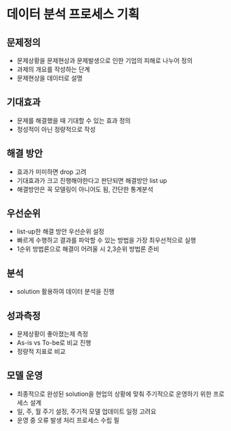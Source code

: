 # 데이터 분석 프로세스 기획


## 문제정의

- 문제상황을 문제현상과 문제발생으로 인한 기업의 피해로 나누어 정의
- 과제의 개요를 작성하는 단계
- 문제현상을 데이터로 설명


## 기대효과

- 문제를 해결했을 때 기대할 수 있는 효과 정의
- 정성적이 아닌 정량적으로 작성


## 해결 방안

- 효과가 미미하면 drop 고려
- 기대효과가 크고 진행해야한다고 판단되면 해결방안 list up
- 해결방안은 꼭 모델링이 아니어도 됨, 간단한 통계분석


## 우선순위

- list-up한 해결 방안 우선순위 설정
- 빠르게 수행하고 결과를 파악할 수 있는 방법을 가장 최우선적으로 실행
- 1순위 방법론으로 해결이 어려울 시 2,3순위 방법론 준비


## 분석
- solution 활용하여 데이터 분석을 진행


## 성과측정
- 문제상황이 좋아졌는제 측정
- As-is vs To-be로 비교 진행
- 정량적 지표로 비교


## 모델 운영

- 최종적으로 완성된 solution을 현업의 상황에 맞춰 주기적으로 운영하기 위한 프로세스 설계
- 일, 주, 월 주기 설정, 주기적 모델 업데이트 일정 고려요
- 운영 중 오류 발생 처리 프로세스 수립 필
